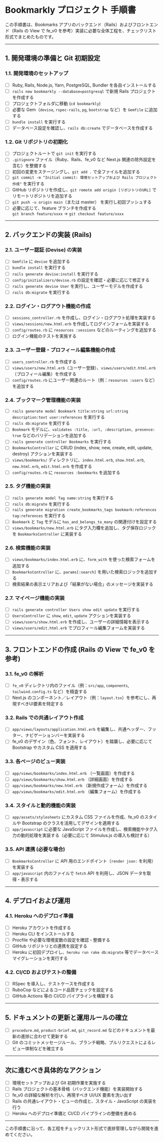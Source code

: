 # Bookmarkly プロジェクト 手順書

この手順書は、Bookmarks アプリのバックエンド（Rails）およびフロントエンド（Rails の View で fe_v0 を参考）実装に必要な全体工程を、チェックリスト形式でまとめたものです。

---

## 1. 開発環境の準備と Git 初期設定

### 1.1. 開発環境のセットアップ
- [ ] Ruby, Rails, Node.js, Yarn, PostgreSQL, Bundler を各自インストールする
- [ ] `rails new bookmarkly --database=postgresql` で新規 Rails プロジェクトを作成する
- [ ] プロジェクトフォルダに移動 (`cd bookmarkly`)
- [ ] 必要な Gem（`devise`, `rspec-rails`, `pg`, `bootstrap` など）を `Gemfile` に追加する
- [ ] `bundle install` を実行する
- [ ] データベース設定を確認し、`rails db:create` でデータベースを作成する

### 1.2. Git リポジトリの初期化
- [ ] プロジェクトルートで `git init` を実行する
- [ ] `.gitignore` ファイル（Ruby、Rails、fe_v0 など Next.js 関連の除外設定を含む）を整備する
- [ ] 初回の変更をステージングし、`git add .` で全ファイルを追加する
- [ ] `git commit -m "Initial commit: 環境セットアップおよび Rails プロジェクト作成"` を実行する
- [ ] GitHub リポジトリを作成し、`git remote add origin [リポジトリのURL]` でリモートリポジトリを追加する
- [ ] `git push -u origin main`（または master） を実行し初回プッシュする
- [ ] 必要に応じて、feature ブランチを作成する  
  `git branch feature/xxxx` → `git checkout feature/xxxx`

---

## 2. バックエンドの実装 (Rails)

### 2.1. ユーザー認証 (Devise) の実装
- [ ] `Gemfile` に `devise` を追加する
- [ ] `bundle install` を実行する
- [ ] `rails generate devise:install` を実行する
- [ ] `config/initializers/devise.rb` の設定を確認・必要に応じて修正する
- [ ] `rails generate devise User` を実行し、ユーザーモデルを作成する
- [ ] `rails db:migrate` を実行する

### 2.2. ログイン・ログアウト機能の作成
- [ ] `sessions_controller.rb` を作成し、ログイン・ログアウト処理を実装する
- [ ] `views/sessions/new.html.erb` を作成してログインフォームを実装する
- [ ] `config/routes.rb` に `resources :sessions` などのルーティングを追加する
- [ ] ログイン機能のテストを実施する

### 2.3. ユーザー登録・プロフィール編集機能の作成
- [ ] `users_controller.rb` を作成する
- [ ] `views/users/new.html.erb`（ユーザー登録）、`views/users/edit.html.erb`（プロフィール編集）を作成する
- [ ] `config/routes.rb` にユーザー関連のルート（例：`resources :users` など）を追加する

### 2.4. ブックマーク管理機能の実装
- [ ] `rails generate model Bookmark title:string url:string description:text user:references` を実行する
- [ ] `rails db:migrate` を実行する
- [ ] `Bookmark` モデルに、`validates :title, :url, :description, presence: true` などのバリデーションを追加する
- [ ] `rails generate controller Bookmarks` を実行する
- [ ] `BookmarksController` に CRUD (index, show, new, create, edit, update, destroy) アクションを実装する
- [ ] `views/bookmarks/` ディレクトリに、`index.html.erb`, `show.html.erb`, `new.html.erb`, `edit.html.erb` を作成する
- [ ] `config/routes.rb` に `resources :bookmarks` を追加する

### 2.5. タグ機能の実装
- [ ] `rails generate model Tag name:string` を実行する
- [ ] `rails db:migrate` を実行する
- [ ] `rails generate migration create_bookmarks_tags bookmark:references tag:references` を実行する
- [ ] `Bookmark` と `Tag` モデルに `has_and_belongs_to_many` の関連付けを設定する
- [ ] `views/bookmarks/new.html.erb` にタグ入力欄を追加し、タグ保存ロジックを `BookmarksController` に実装する

### 2.6. 検索機能の実装
- [ ] `views/bookmarks/index.html.erb` に、`form_with` を使った検索フォームを追加する
- [ ] `BookmarksController` に、`params[:search]` を用いた検索ロジックを追加する
- [ ] 検索結果の表示エリアおよび「結果がない場合」のメッセージを実装する

### 2.7. マイページ機能の実装
- [ ] `rails generate controller Users show edit update` を実行する
- [ ] `UsersController` に `show`, `edit`, `update` アクションを実装する
- [ ] `views/users/show.html.erb` を作成し、ユーザーの詳細情報を表示する
- [ ] `views/users/edit.html.erb` でプロフィール編集フォームを実装する

---

## 3. フロントエンドの作成 (Rails の View で fe_v0 を参考)

### 3.1. fe_v0 の解析
- [ ] `fe_v0` ディレクトリ内のファイル（例：`src/app`, `components`, `tailwind.config.ts` など）を精査する
- [ ] Next.js のコンポーネント／レイアウト（例：`layout.tsx`）を参考にし、再現すべきUI要素を特定する

### 3.2. Rails での共通レイアウト作成
- [ ] `app/views/layouts/application.html.erb` を編集し、共通ヘッダー、フッター、ナビゲーションバーを実装する
- [ ] fe_v0 のデザイン（色、フォント、レイアウト）を踏襲し、必要に応じて Bootstrap やカスタム CSS を適用する

### 3.3. 各ページのビュー実装
- [ ] `app/views/bookmarks/index.html.erb` （一覧画面）を作成する
- [ ] `app/views/bookmarks/show.html.erb` （詳細画面）を作成する
- [ ] `app/views/bookmarks/new.html.erb` （新規作成フォーム）を作成する
- [ ] `app/views/bookmarks/edit.html.erb` （編集フォーム）を作成する

### 3.4. スタイルと動的機能の実装
- [ ] `app/assets/stylesheets` にカスタム CSS ファイルを作成、fe_v0 のスタイルや Bootstrap のクラスを活用してデザインを適用する
- [ ] `app/javascript` に必要な JavaScript ファイルを作成し、検索機能やタグ入力の動的処理を実装する（必要に応じて Stimulus.js の導入も検討する）

### 3.5. API 連携 (必要な場合)
- [ ] `BookmarksController` に API 用のエンドポイント（`render json:` を利用）を実装する
- [ ] `app/javascript` 内のファイルで `fetch` API を利用し、JSON データを取得・表示する

---

## 4. デプロイおよび運用

### 4.1. Heroku へのデプロイ準備
- [ ] Heroku アカウントを作成する
- [ ] Heroku CLI をインストールする
- [ ] Procfile や必要な環境変数の設定を確認・整備する
- [ ] GitHub リポジトリとの連携を設定する
- [ ] Heroku に初回デプロイし、`heroku run rake db:migrate` 等でデータベースマイグレーションを実行する

### 4.2. CI/CD およびテストの整備
- [ ] RSpec を導入し、テストケースを作成する
- [ ] RuboCop などによるコード品質チェックを設定する
- [ ] GitHub Actions 等の CI/CD パイプラインを構築する

---

## 5. ドキュメントの更新と運用ルールの確立

- [ ] `procedure.md`, `product-brief.md`, `git_record.md` などのドキュメントを最新の進捗に合わせて更新する
- [ ] Git のコミットメッセージルール、ブランチ戦略、プルリクエストによるレビュー体制などを確立する

---

## 次に進むべき具体的なアクション

- [ ] 環境セットアップおよび Git 初期作業を実施する
- [ ] Rails プロジェクトの基本骨格（バックエンド機能）を実装開始する
- [ ] fe_v0 の詳細な解析を行い、再現すべき UI/UX 要素を洗い出す
- [ ] Rails の共通レイアウト・ビューの作成と、スタイル・JavaScript の実装を行う
- [ ] Heroku へのデプロイ準備と CI/CD パイプラインの整備を進める

---

この手順書に沿って、各工程をチェックリスト形式で進捗管理しながら開発を進めてください。

